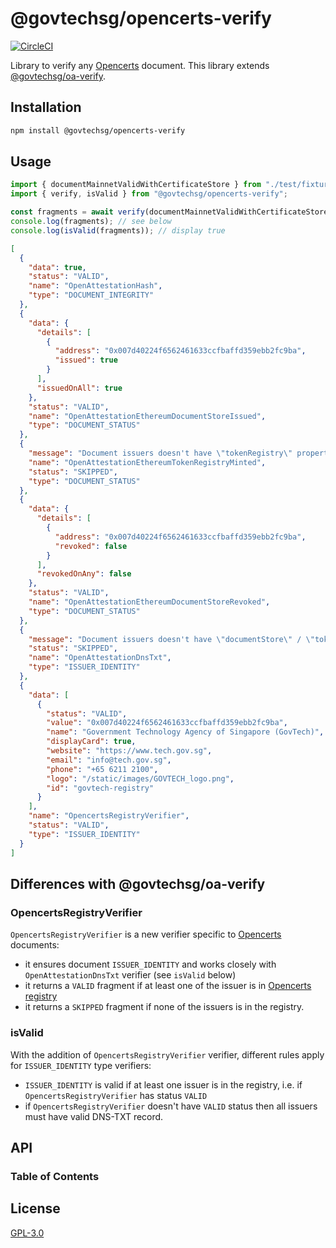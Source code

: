 # @govtechsg/opencerts-verify

[![CircleCI](TODO)](TODO)

Library to verify any [Opencerts](https://opencerts.io) document. This library extends [@govtechsg/oa-verify](https://github.com/Open-Attestation/oa-verify).

## Installation

```sh
npm install @govtechsg/opencerts-verify
```

## Usage

```typescript
import { documentMainnetValidWithCertificateStore } from "./test/fixtures/v2/document";
import { verify, isValid } from "@govtechsg/opencerts-verify";

const fragments = await verify(documentMainnetValidWithCertificateStore);
console.log(fragments); // see below
console.log(isValid(fragments)); // display true
```

```json
[
  {
    "data": true,
    "status": "VALID",
    "name": "OpenAttestationHash",
    "type": "DOCUMENT_INTEGRITY"
  },
  {
    "data": {
      "details": [
        {
          "address": "0x007d40224f6562461633ccfbaffd359ebb2fc9ba",
          "issued": true
        }
      ],
      "issuedOnAll": true
    },
    "status": "VALID",
    "name": "OpenAttestationEthereumDocumentStoreIssued",
    "type": "DOCUMENT_STATUS"
  },
  {
    "message": "Document issuers doesn't have \"tokenRegistry\" property or TOKEN_REGISTRY method",
    "name": "OpenAttestationEthereumTokenRegistryMinted",
    "status": "SKIPPED",
    "type": "DOCUMENT_STATUS"
  },
  {
    "data": {
      "details": [
        {
          "address": "0x007d40224f6562461633ccfbaffd359ebb2fc9ba",
          "revoked": false
        }
      ],
      "revokedOnAny": false
    },
    "status": "VALID",
    "name": "OpenAttestationEthereumDocumentStoreRevoked",
    "type": "DOCUMENT_STATUS"
  },
  {
    "message": "Document issuers doesn't have \"documentStore\" / \"tokenRegistry\" property or doesn't use DNS-TXT type",
    "status": "SKIPPED",
    "name": "OpenAttestationDnsTxt",
    "type": "ISSUER_IDENTITY"
  },
  {
    "data": [
      {
        "status": "VALID",
        "value": "0x007d40224f6562461633ccfbaffd359ebb2fc9ba",
        "name": "Government Technology Agency of Singapore (GovTech)",
        "displayCard": true,
        "website": "https://www.tech.gov.sg",
        "email": "info@tech.gov.sg",
        "phone": "+65 6211 2100",
        "logo": "/static/images/GOVTECH_logo.png",
        "id": "govtech-registry"
      }
    ],
    "name": "OpencertsRegistryVerifier",
    "status": "VALID",
    "type": "ISSUER_IDENTITY"
  }
]
```

## Differences with @govtechsg/oa-verify

### OpencertsRegistryVerifier

`OpencertsRegistryVerifier` is a new verifier specific to [Opencerts](https://opencerts.io) documents:

- it ensures document `ISSUER_IDENTITY` and works closely with `OpenAttestationDnsTxt` verifier (see `isValid` below)
- it returns a `VALID` fragment if at least one of the issuer is in [Opencerts registry](https://opencerts.io/static/registry.json)
- it returns a `SKIPPED` fragment if none of the issuers is in the registry.

### isValid

With the addition of `OpencertsRegistryVerifier` verifier, different rules apply for `ISSUER_IDENTITY` type verifiers:

- `ISSUER_IDENTITY` is valid if at least one issuer is in the registry, i.e. if `OpencertsRegistryVerifier` has status `VALID`
- if `OpencertsRegistryVerifier` doesn't have `VALID` status then all issuers must have valid DNS-TXT record.

## API

<!-- Generated by documentation.js. Update this documentation by updating the source code. -->

### Table of Contents

## License

[GPL-3.0](https://www.gnu.org/licenses/gpl-3.0.html)
